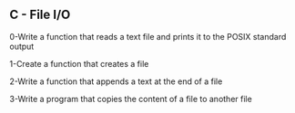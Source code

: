 ## C - File I/O  
  
0-Write a function that reads a text file and prints it to the POSIX standard output  
  
1-Create a function that creates a file  
  
2-Write a function that appends a text at the end of a file  
  
3-Write a program that copies the content of a file to another file   
